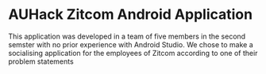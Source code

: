 <h1>AUHack Zitcom Android Application</h1>
<p>This application was developed in a team of five members in the second semster with no prior experience with Android Studio. We chose to make a socialising application for the employees of Zitcom according to one of their problem statements </p>
